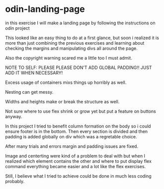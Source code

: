 # odin-landing-page


in this exercise I will make a landing page by following the instructions on odin project

 This looked like an easy thing to do at a first glance, but soon i realized it is more than just combining the previous exercises and learning about checking the margins and manipulating divs all around the page.

Also the copyright warning scared me a little too I must admit.

NOTE TO SELF: PLEASE PLEASE DON'T ADD GLOBAL PADDING!! JUST ADD IT WHEN NECESSARY!

Excess usage of containers mixs things up horribly as well.

Nesting can get messy.

Widths and heights make or break the structure as well.

Not sure where to use flex shrink or grow yet but put a feature on buttons anyway.

In this project I tried to benefit column formation on the body so i could ensure footer is in the bottom. Then every section is divided and then padding is added globally on div which was a regretable choice.

After many trials and errors margin and padding issues are fixed.

Image and centerting were kind of a problem to deal with but when I realized which element contains the other and where to put display flex command everything became easier and a lot like the flex exercises.

Still, I believe what I tried to achieve could be done in much less coding probably.